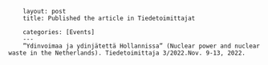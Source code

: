 		layout: post
		title: Published the article in Tiedetoimittajat
		
		categories: [Events]
		---
		”Ydinvoimaa ja ydinjätettä Hollannissa” (Nuclear power and nuclear waste in the Netherlands). Tiedetoimittaja 3/2022.Nov. 9-13, 2022.

